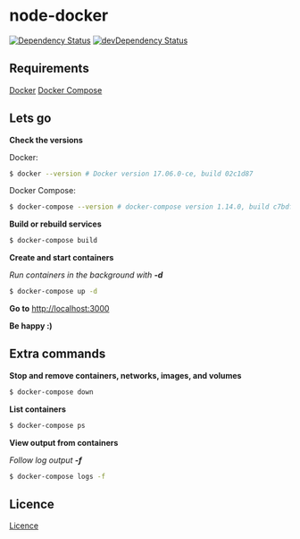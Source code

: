 # node-docker

[![Dependency Status](https://david-dm.org/danielrohers/node-docker.svg)](https://david-dm.org/danielrohers/node-docker)
[![devDependency Status](https://david-dm.org/danielrohers/node-docker/dev-status.svg)](https://david-dm.org/danielrohers/node-docker#info=devDependencies)

## Requirements

[Docker](https://docs.docker.com/engine/installation)
[Docker Compose](https://docs.docker.com/compose/install)

## Lets go

**Check the versions**

Docker:
```bash
$ docker --version # Docker version 17.06.0-ce, build 02c1d87
```

Docker Compose:
```bash
$ docker-compose --version # docker-compose version 1.14.0, build c7bdf9e
```

**Build or rebuild services**

```bash
$ docker-compose build
```

**Create and start containers**

*Run containers in the background with **-d***

```bash
$ docker-compose up -d
```

**Go to** [http://localhost:3000](http://localhost:3000)

**Be happy :)**

## Extra commands

**Stop and remove containers, networks, images, and volumes**

```bash
$ docker-compose down
```

**List containers**

```bash
$ docker-compose ps
```

**View output from containers**

*Follow log output **-f***

```bash
$ docker-compose logs -f
```

## Licence
[Licence](LICENSE)
